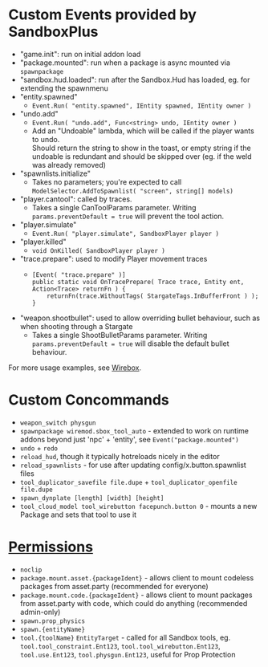 # Custom Events provided by SandboxPlus

- "game.init": run on initial addon load
- "package.mounted": run when a package is async mounted via `spawnpackage`
- "sandbox.hud.loaded": run after the Sandbox.Hud has loaded, eg. for extending the spawnmenu
- "entity.spawned"
  - `Event.Run( "entity.spawned", IEntity spawned, IEntity owner )`
- "undo.add"
  - `Event.Run( "undo.add", Func<string> undo, IEntity owner )`
  - Add an "Undoable" lambda, which will be called if the player wants to undo.  
    Should return the string to show in the toast, or empty string if the undoable is redundant and should be skipped over (eg. if the weld was already removed)
- "spawnlists.initialize"
  - Takes no parameters; you're expected to call `ModelSelector.AddToSpawnlist( "screen", string[] models)`
- "player.cantool": called by traces.
  - Takes a single CanToolParams parameter. Writing `params.preventDefault = true` will prevent the tool action.
- "player.simulate"
  - `Event.Run( "player.simulate", SandboxPlayer player )`
- "player.killed"
  - `void OnKilled( SandboxPlayer player )`
- "trace.prepare": used to modify Player movement traces
  - ```
    [Event( "trace.prepare" )]
    public static void OnTracePrepare( Trace trace, Entity ent, Action<Trace> returnFn ) {
        returnFn(trace.WithoutTags( StargateTags.InBufferFront ) );
    }
    ```
- "weapon.shootbullet": used to allow overriding bullet behaviour, such as when shooting through a Stargate
  - Takes a single ShootBulletParams parameter. Writing `params.preventDefault = true` will disable the default bullet behaviour.

For more usage examples, see [Wirebox](https://github.com/wiremod/wirebox).

# Custom Concommands

- `weapon_switch physgun`
- `spawnpackage wiremod.sbox_tool_auto` - extended to work on runtime addons beyond just 'npc' + 'entity', see `Event("package.mounted")`
- `undo` + `redo`
- `reload_hud`, though it typically hotreloads nicely in the editor
- `reload_spawnlists` - for use after updating config/x.button.spawnlist files
- `tool_duplicator_savefile file.dupe` + `tool_duplicator_openfile file.dupe`
- `spawn_dynplate [length] [width] [height]`
- `tool_cloud_model tool_wirebutton facepunch.button 0` - mounts a new Package and sets that tool to use it

# [Permissions](https://github.com/sandmod/permission)

- `noclip`
- `package.mount.asset.{packageIdent}` - allows client to mount codeless packages from asset.party (recommended for everyone)
- `package.mount.code.{packageIdent}` - allows client to mount packages from asset.party with code, which could do anything (recommended admin-only)
- `spawn.prop_physics`
- `spawn.{entityName}`
- `tool.{toolName}` `EntityTarget` - called for all Sandbox tools, eg. `tool.tool_constraint.Ent123`, `tool.tool_wirebutton.Ent123`, `tool.use.Ent123`, `tool.physgun.Ent123`, useful for Prop Protection

